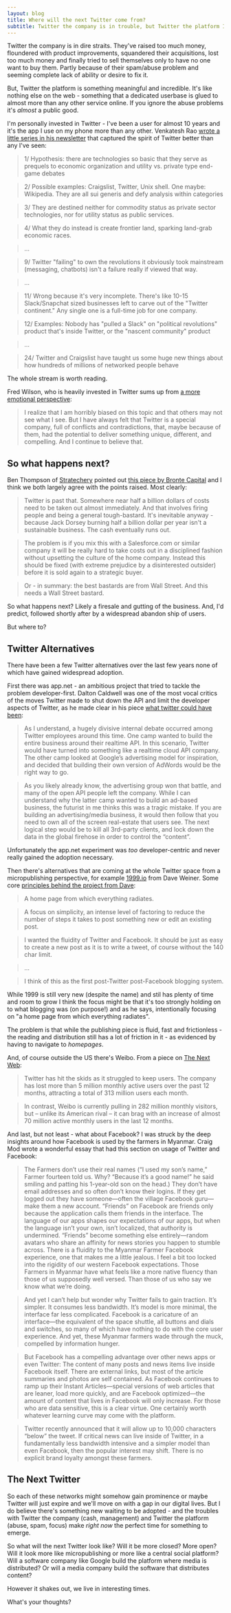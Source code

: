 ```yaml
---
layout: blog
title: Where will the next Twitter come from?
subtitle: Twitter the company is in trouble, but Twitter the platform I believe will live on
---
```


Twitter the company is in dire straits. They've raised too much money, floundered with product improvements, squandered their acquisitions, lost too much money and finally tried to sell themselves only to have no one want to buy them. Partly because of their spam/abuse problem and seeming complete lack of ability or desire to fix it.

But, Twitter the platform is something meaningful and incredible. It's like nothing else on the web - something that a dedicated userbase is glued to almost more than any other service online. If you ignore the abuse problems it's *almost* a public good.

I'm personally invested in Twitter - I've been a user for almost 10 years and it's the app I use on my phone more than any other. Venkatesh Rao [wrote a little series in his newsletter](http://us1.campaign-archive1.com/?u=78cbbb7f2882629a5157fa593&id=d6081dc3f9&e=1ef561aa73) that captured the spirit of Twitter better than any I've seen:

>1/ Hypothesis: there are technologies so basic that they serve as prequels to economic organization and utility vs. private type end-game debates

> 2/ Possible examples: Craigslist, Twitter,  Unix shell. One maybe: Wikipedia. They are all sui generis and defy analysis within categories

> 3/ They are destined neither for commodity status as private sector technologies, nor for utility status as public services.

> 4/ What they do instead is create frontier land, sparking land-grab economic races.

> ...

> 9/ Twitter "failing" to own the revolutions it obviously took mainstream (messaging, chatbots) isn't a failure really if viewed that way.

> ...

> 11/ Wrong because it's very incomplete. There's like 10-15 Slack/Snapchat sized businesses left to carve out of the "Twitter continent." Any single one is a full-time job for one company.

> 12/ Examples: Nobody has "pulled a Slack" on "political revolutions" product that's inside Twitter, or the "nascent community" product

> ...

> 24/ Twitter and Craigslist have taught us some huge new things about how hundreds of millions of networked people behave

The whole stream is worth reading.

Fred Wilson, who is heavily invested in Twitter sums up from [a more emotional perspective](https://avc.com/2015/10/twitters-moment/):

>I realize that I am horribly biased on this topic and that others may not see what I see. But I have always felt that Twitter is a special company, full of conflicts and contradictions, that, maybe because of them, had the potential to deliver something unique, different, and compelling. And I continue to believe that.

## So what happens next?

Ben Thompson of [Stratechery](https://stratechery.com/) pointed out [this piece by Bronte Capital](http://brontecapital.blogspot.com/2016/10/some-comment-on-twitter-buyout-rumours.html) and I think we both largely agree with the points raised. Most clearly:

>Twitter is past that. Somewhere near half a billion dollars of costs need to be taken out almost immediately. And that involves firing people and being a general tough-bastard. It's inevitable anyway - because Jack Dorsey burning half a billion dollar per year isn't a sustainable business. The cash eventually runs out. 

>The problem is if you mix this with a Salesforce.com or similar company it will be really hard to take costs out in a disciplined fashion without upsetting the culture of the home company. Instead this should be fixed (with extreme prejudice by a disinterested outsider) before it is sold again to a strategic buyer.

>Or - in summary: the best bastards are from Wall Street. And this needs a Wall Street bastard. 

So what happens next? Likely a firesale and gutting of the business. And, I'd predict, followed shortly after by a widespread abandon ship of users.

But where to?

## Twitter Alternatives

There have been a few Twitter alternatives over the last few years none of which have gained widespread adoption.

First there was app.net - an ambitious project that tried to tackle the problem developer-first. Dalton Caldwell was one of the most vocal critics of the moves Twitter made to shut down the API and limit the developer aspects of Twitter, as he made clear in his piece [what twitter could have been](http://daltoncaldwell.com/what-twitter-could-have-been):

> As I understand, a hugely divisive internal debate occurred among Twitter employees around this time. One camp wanted to build the entire business around their realtime API. In this scenario, Twitter would have turned into something like a realtime cloud API company. The other camp looked at Google’s advertising model for inspiration, and decided that building their own version of AdWords would be the right way to go.

> As you likely already know, the advertising group won that battle, and many of the open API people left the company. While I can understand why the latter camp wanted to build an ad-based business, the futurist in me thinks this was a tragic mistake. If you are building an advertising/media business, it would then follow that you need to own all of the screen real-estate that users see. The next logical step would be to kill all 3rd-party clients, and lock down the data in the global firehose in order to control the “content”. 

Unfortunately the app.net experiment was *too* developer-centric and never really gained the adoption necessary.

Then there's alternatives that are coming at the whole Twitter space from a micropublishing perspective, for example [1999.io](http://1999.io) from Dave Weiner. Some core [principles behind the project from Dave](http://scripting.com/liveblog/users/davewiner/2015/11/23/0410.html):

> A home page from which everything radiates. 

> A focus on simplicity, an intense level of factoring to reduce the number of steps it takes to post something new or edit an existing post.

> I wanted the fluidity of Twitter and Facebook. It should be just as easy to create a new post as it is to write a tweet, of course without the 140 char limit.

> ...

> I think of this as the first post-Twitter post-Facebook blogging system.

While 1999 is still very new (despite the name) and stil has plenty of time and room to grow I think the focus might be that it's too strongly holding on to what blogging was (on purpose!) and as he says, intentionally focusing on "a home page from which everything radiates".

The problem is that while the publishing piece is fluid, fast and frictionless - the reading and distribution still has a lot of friction in it - as evidenced by having to navigate to *homepages*.

And, of course outside the US there's Weibo. From a piece on [The Next Web](http://thenextweb.com/twitter/2016/10/18/twitter-weibo-value/):

> Twitter has hit the skids as it struggled to keep users. The company has lost more than 5 million monthly active users over the past 12 months, attracting a total of 313 million users each month.

> In contrast, Weibo is currently pulling in 282 million monthly visitors, but – unlike its American rival – it can brag with an increase of almost 70 million active monthly users in the last 12 months. 

And last, but not least - what about Facebook? I was struck by the deep insights around how Facebook is used by the farmers in Myanmar. Craig Mod wrote a wonderful essay that had this section on usage of Twitter and Facebook:

> The Farmers don’t use their real names (“I used my son’s name,” Farmer fourteen told us. Why? “Because it’s a good name!” he said smiling and patting his 1-year-old son on the head.) They don’t have email addresses and so often don’t know their logins. If they get logged out they have someone—often the village Facebook guru—make them a new account. “Friends” on Facebook are friends only because the application calls them friends in the interface. The language of our apps shapes our expectations of our apps, but when the language isn’t your own, isn’t localized, that authority is undermined. “Friends” become something else entirely—random avatars who share an affinity for news stories you happen to stumble across. There is a fluidity to the Myanmar Farmer Facebook experience, one that makes me a little jealous. I feel a bit too locked into the rigidity of our western Facebook expectations. Those Farmers in Myanmar have what feels like a more native fluency than those of us supposedly well versed. Than those of us who say we know what we’re doing.

> And yet I can’t help but wonder why Twitter fails to gain traction. It’s simpler. It consumes less bandwidth. It’s model is more minimal, the interface far less complicated. Facebook is a caricature of an interface—the equivalent of the space shuttle, all buttons and dials and switches, so many of which have nothing to do with the core user experience. And yet, these Myanmar farmers wade through the muck, compelled by information hunger.

> But Facebook has a compelling advantage over other news apps or even Twitter: The content of many posts and news items live inside Facebook itself. There are external links, but most of the article summaries and photos are self contained. As Facebook continues to ramp up their Instant Articles—special versions of web articles that are leaner, load more quickly, and are Facebook optimized—the amount of content that lives in Facebook will only increase. For those who are data sensitive, this is a clear virtue. One certainly worth whatever learning curve may come with the platform.

> Twitter recently announced that it will allow up to 10,000 characters “below” the tweet. If critical news can live inside of Twitter, in a fundamentally less bandwidth intensive and a simpler model than even Facebook, then the popular interest may shift. There is no explicit brand loyalty amongst these farmers.

## The Next Twitter

So each of these networks might somehow gain prominence or maybe Twitter will just expire and we'll move on with a gap in our digital lives. But I do believe there's something new waiting to be adopted - and the troubles with Twitter the company (cash, management) and Twitter the platform (abuse, spam, focus) make *right now* the perfect time for something to emerge.

So what will the next Twitter look like? Will it be more closed? More open? Will it look more like micropublishing or more like a central social platform? Will a software company like Google build the platform where media is distributed? Or will a media company build the software that distributes content?

However it shakes out, we live in interesting times.

What's your thoughts?